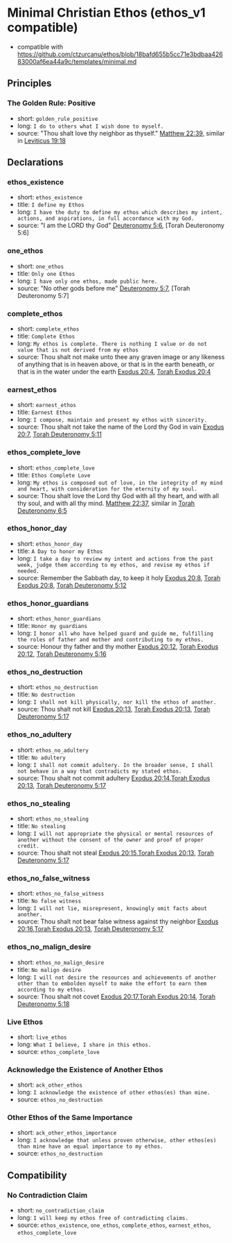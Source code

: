# Minimal Christian Ethos (ethos_v1 compatible)

* compatible with https://github.com/ctzurcanu/ethos/blob/18bafd655b5cc71e3bdbaa42683000af6ea44a9c/templates/minimal.md

## Principles

### The Golden Rule: Positive

- short: `golden_rule_positive`
- long: `I do to others what I wish done to myself.`
- source: "Thou shalt love thy neighbor as thyself." [Matthew 22:39](https://www.biblegateway.com/verse/en/Matthew%2022%3A39), similar in [Leviticus 19:18](https://www.sefaria.org/Leviticus.19.18?ven=The_Koren_Jerusalem_Bible&lang=bi&with=all&lang2=en)

## Declarations

### ethos_existence

- short: `ethos_existence`
- title: `I define my Ethos`
- long: `I have the duty to define my ethos which describes my intent, actions, and aspirations, in full accordance with my God.`
- source: "I am the LORD thy God" [Deuteronomy 5:6](https://www.biblegateway.com/verse/en/Deuteronomy%205%3A6), [Torah Deuteronomy 5:6]

### one_ethos

- short: `one_ethos`
- title: `Only one Ethos`
- long: `I have only one ethos, made public here.`
- source: "No other gods before me" [Deuteronomy 5:7](https://www.biblegateway.com/verse/en/Deuteronomy%205%3A7), [Torah Deuteronomy 5:7]

### complete_ethos

- short: `complete_ethos`
- title: `Complete Ethos`
- long: `My ethos is complete. There is nothing I value or do not value that is not derived from my ethos`
- source: Thou shalt not make unto thee any graven image or any likeness of anything that is in heaven above, or that is in the earth beneath, or that is in the water under the earth [Exodus 20:4](https://www.biblegateway.com/verse/en/Exodus%2020%3A4), [Torah Exodus 20:4](https://www.sefaria.org/Exodus.20.4?ven=The_Holy_Scriptures:_A_New_Translation_(JPS_1917)&lang=bi&aliyot=0)

### earnest_ethos

- short: `earnest_ethos`
- title: `Earnest Ethos`
- long: `I compose, maintain and present my ethos with sincerity.`
- source: Thou shalt not take the name of the Lord thy God in vain [Exodus 20:7](https://www.biblegateway.com/verse/en/Exodus%2020%3A7), [Torah Deuteronomy 5:11](https://www.sefaria.org/Deuteronomy.5.11?ven=The_Koren_Jerusalem_Bible&lang=bi&aliyot=0)

### ethos_complete_love

- short: `ethos_complete_love`
- title: `Ethos Complete Love`
- long: `My ethos is composed out of love, in the integrity of my mind and heart, with consideration for the eternity of my soul. `
- source: Thou shalt love the Lord thy God with all thy heart, and with all thy soul, and with all thy mind. [Matthew 22:37](https://www.biblegateway.com/verse/en/Matthew%2022%3A37), similar in [Torah Deuteronomy 6:5](https://www.sefaria.org/Deuteronomy.6.5?ven=The_Koren_Jerusalem_Bible&lang=bi&with=all&lang2=en)

### ethos_honor_day

- short: `ethos_honor_day`
- title: `A Day to honor my Ethos`
- long: `I take a day to review my intent and actions from the past week, judge them according to my ethos, and revise my ethos if needed.`
- source: Remember the Sabbath day, to keep it holy [Exodus 20:8](https://www.biblegateway.com/verse/en/Exodus%2020%3A8), [Torah Exodus 20:8](https://www.sefaria.org/Exodus.20.8?ven=The_Contemporary_Torah,_Jewish_Publication_Society,_2006&lang=bi&aliyot=0), [Torah Deuteronomy 5:12](https://www.sefaria.org/Deuteronomy.5.12?ven=The_Kehot_Chumash%3B_Chabad_House_Publications,_Los_Angeles&lang=bi&aliyot=0)


### ethos_honor_guardians

- short: `ethos_honor_guardians`
- title: `Honor my guardians`
- long: `I honor all who have helped guard and guide me, fulfilling the roles of father and mother and contributing to my ethos.`
- source: Honour thy father and thy mother [Exodus 20:12](https://www.biblegateway.com/verse/en/Exodus%2020%3A12), [Torah Exodus 20:12](https://www.sefaria.org/Exodus.20.12?ven=The_Koren_Jerusalem_Bible&lang=bi&aliyot=0), [Torah Deuteronomy 5:16](https://www.sefaria.org/Deuteronomy.5.16?ven=The_Koren_Jerusalem_Bible&lang=bi&aliyot=0)

### ethos_no_destruction

- short: `ethos_no_destruction`
- title: `No destruction`
- long: `I shall not kill physically, nor kill the ethos of another.`
- source: Thou shalt not kill [Exodus 20:13](https://www.biblegateway.com/verse/en/Exodus%2020%3A13), [Torah Exodus 20:13](https://www.sefaria.org/Exodus.20.13?ven=The_Koren_Jerusalem_Bible&lang=bi&with=all&lang2=en), [Torah Deuteronomy 5:17](https://www.sefaria.org/Deuteronomy.5.17?ven=The_Koren_Jerusalem_Bible&lang=bi&with=all&lang2=en)

### ethos_no_adultery

- short: `ethos_no_adultery`
- title: `No adultery`
- long: `I shall not commit adultery. In the broader sense, I shall not behave in a way that contradicts my stated ethos.`
- source: Thou shalt not commit adultery [Exodus 20:14](https://www.biblegateway.com/verse/en/Exodus%2020%3A14),[Torah Exodus 20:13](https://www.sefaria.org/Exodus.20.13?ven=The_Koren_Jerusalem_Bible&lang=bi&with=all&lang2=en), [Torah Deuteronomy 5:17](https://www.sefaria.org/Deuteronomy.5.17?ven=The_Koren_Jerusalem_Bible&lang=bi&with=all&lang2=en)

### ethos_no_stealing

- short: `ethos_no_stealing`
- title: `No stealing`
- long: `I will not appropriate the physical or mental resources of another without the consent of the owner and proof of proper credit.`
- source: Thou shalt not steal [Exodus 20:15](https://www.biblegateway.com/verse/en/Exodus%2020%3A15),[Torah Exodus 20:13](https://www.sefaria.org/Exodus.20.13?ven=The_Koren_Jerusalem_Bible&lang=bi&with=all&lang2=en), [Torah Deuteronomy 5:17](https://www.sefaria.org/Deuteronomy.5.17?ven=The_Koren_Jerusalem_Bible&lang=bi&with=all&lang2=en)

### ethos_no_false_witness

- short: `ethos_no_false_witness`
- title: `No false witness`
- long: `I will not lie, misrepresent, knowingly omit facts about another.`
- source: Thou shalt not bear false witness against thy neighbor [Exodus 20:16](https://www.biblegateway.com/verse/en/Exodus%2020%3A16),[Torah Exodus 20:13](https://www.sefaria.org/Exodus.20.13?ven=The_Koren_Jerusalem_Bible&lang=bi&with=all&lang2=en), [Torah Deuteronomy 5:17](https://www.sefaria.org/Deuteronomy.5.17?ven=The_Koren_Jerusalem_Bible&lang=bi&with=all&lang2=en)

### ethos_no_malign_desire

- short: `ethos_no_malign_desire`
- title: `No malign desire`
- long: `I will not desire the resources and achievements of another other than to embolden myself to make the effort to earn them according to my ethos.`
- source: Thou shalt not covet [Exodus 20:17](https://www.biblegateway.com/verse/en/Exodus%2020%3A17),[Torah Exodus 20:14](https://www.sefaria.org/Exodus.20.14?ven=The_Koren_Jerusalem_Bible&lang=bi&with=all&lang2=en), [Torah Deuteronomy 5:18](https://www.sefaria.org/Deuteronomy.5.18?ven=The_Koren_Jerusalem_Bible&lang=bi&with=all&lang2=en)

### Live Ethos

- short: `live_ethos`
- long: `What I believe, I share in this ethos.`
- source: `ethos_complete_love`

### Acknowledge the Existence of Another Ethos

- short: `ack_other_ethos`
- long: `I acknowledge the existence of other ethos(es) than mine.`
- source: `ethos_no_destruction`

### Other Ethos of the Same Importance

- short: `ack_other_ethos_importance`
- long: `I acknowledge that unless proven otherwise, other ethos(es) than mine have an equal importance to my ethos.`
- source: `ethos_no_destruction`

## Compatibility

### No Contradiction Claim

- short: `no_contradiction_claim`
- long: `I will keep my ethos free of contradicting claims.`
- source: `ethos_existence`, `one_ethos`, `complete_ethos`, `earnest_ethos`, `ethos_complete_love`

